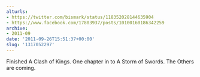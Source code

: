 ```yaml
---
alturls:
- https://twitter.com/bismark/status/118352028144635904
- https://www.facebook.com/17803937/posts/10100160186342259
archive:
- 2011-09
date: '2011-09-26T15:51:37+00:00'
slug: '1317052297'
---
```


Finished A Clash of Kings. One chapter in to A Storm of Swords. The Others are coming.

